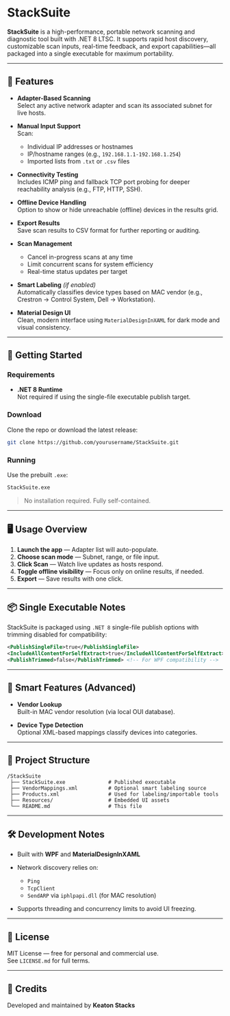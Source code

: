 ﻿# StackSuite

**StackSuite** is a high-performance, portable network scanning and diagnostic tool built with .NET 8 LTSC. It supports rapid host discovery, customizable scan inputs, real-time feedback, and export capabilities—all packaged into a single executable for maximum portability.

---

## 🔧 Features

- **Adapter-Based Scanning**  
  Select any active network adapter and scan its associated subnet for live hosts.

- **Manual Input Support**  
  Scan:
  - Individual IP addresses or hostnames
  - IP/hostname ranges (e.g., `192.168.1.1-192.168.1.254`)
  - Imported lists from `.txt` or `.csv` files

- **Connectivity Testing**  
  Includes ICMP ping and fallback TCP port probing for deeper reachability analysis (e.g., FTP, HTTP, SSH).

- **Offline Device Handling**  
  Option to show or hide unreachable (offline) devices in the results grid.

- **Export Results**  
  Save scan results to CSV format for further reporting or auditing.

- **Scan Management**  
  - Cancel in-progress scans at any time  
  - Limit concurrent scans for system efficiency  
  - Real-time status updates per target

- **Smart Labeling** *(if enabled)*  
  Automatically classifies device types based on MAC vendor (e.g., Crestron → Control System, Dell → Workstation).

- **Material Design UI**  
  Clean, modern interface using `MaterialDesignInXAML` for dark mode and visual consistency.

---

## 🚀 Getting Started

### Requirements

- **.NET 8 Runtime**  
  Not required if using the single-file executable publish target.

### Download

Clone the repo or download the latest release:

```bash
git clone https://github.com/yourusername/StackSuite.git
```

### Running

Use the prebuilt `.exe`:

```bash
StackSuite.exe
```

> No installation required. Fully self-contained.

---

## 🖥️ Usage Overview

1. **Launch the app** — Adapter list will auto-populate.
2. **Choose scan mode** — Subnet, range, or file input.
3. **Click Scan** — Watch live updates as hosts respond.
4. **Toggle offline visibility** — Focus only on online results, if needed.
5. **Export** — Save results with one click.

---

## 📦 Single Executable Notes

StackSuite is packaged using `.NET 8` single-file publish options with trimming disabled for compatibility:

```xml
<PublishSingleFile>true</PublishSingleFile>
<IncludeAllContentForSelfExtract>true</IncludeAllContentForSelfExtract>
<PublishTrimmed>false</PublishTrimmed> <!-- For WPF compatibility -->
```

---

## 🧠 Smart Features (Advanced)

- **Vendor Lookup**  
  Built-in MAC vendor resolution (via local OUI database).

- **Device Type Detection**  
  Optional XML-based mappings classify devices into categories.

---

## 📁 Project Structure

```plaintext
/StackSuite
 ├── StackSuite.exe              # Published executable
 ├── VendorMappings.xml          # Optional smart labeling source
 ├── Products.xml                # Used for labeling/importable tools
 ├── Resources/                  # Embedded UI assets
 └── README.md                   # This file
```

---

## 🛠️ Development Notes

- Built with **WPF** and **MaterialDesignInXAML**
- Network discovery relies on:
  - `Ping`
  - `TcpClient`
  - `SendARP` via `iphlpapi.dll` (for MAC resolution)

- Supports threading and concurrency limits to avoid UI freezing.

---

## 📜 License

MIT License — free for personal and commercial use.  
See `LICENSE.md` for full terms.

---

## 🤝 Credits

Developed and maintained by **Keaton Stacks**